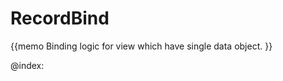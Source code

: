 RecordBind 
=============

{{memo Binding logic for view which have single data object. }}







@index:

